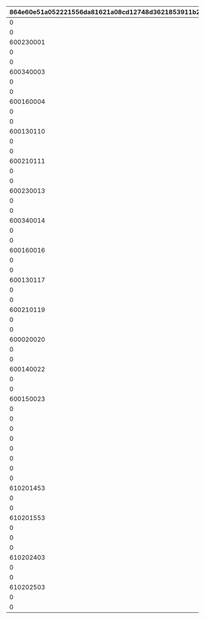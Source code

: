 |864e60e51a052221556da81621a08cd12748d3621853911b296d565f57288b7c|af2b675acbfabd0abc5f297cbb1c891c54632d7fd0932b89319f449187b65813|c54e13ed37dd076ed6d5d8167316b2315e4aa2d99729fee43e0dff5fff0a5537|5b920a43c4cf9ded5672f55d266973af9cc93f37c50b430d4632bf656e9806d4|f4c55cc2266347c6745aab7c83482d70de91a69228abef733648d6257c44b521|bad532652a4efc2fb81b8422370510ce8d4eced347b16f2405f59eead50796a7|c09dfcfe6d4e5d25dea129b1c63f6922477d7a969f3c7a9e0c89475ef894f0d4|2a2e180919d7444b14f0ee5ce41e62f2b23a657050631acaf3b6d375ebe2f697|
| --- | --- | --- | --- | --- | --- | --- | --- |
|0|0|600060001|610201001|0|600130001|600090001|0|
|0|0|600090001|610201002|0|600070001|600300101|0|
|600230001|0|600380001|610201003|0|600420001|600050001|0|
|0|0|600090103|610201004|0|600110003|600300003|0|
|0|0|600120001|610201005|0|600390003|600300003|0|
|600340003|0|600290103|610201006|0|600160003|600380102|0|
|0|0|600370004|610201007|0|600440004|600060004|0|
|0|0|600330002|610201008|0|600080004|600210104|0|
|600160004|0|600270004|610201009|0|600420004|600380103|0|
|0|0|600380009|610201010|0|600340010|600320010|0|
|0|0|600050009|610201011|0|600140010|600300010|0|
|600130110|0|600330008|610201012|0|600250010|600290210|0|
|0|0|600030011|610201013|0|600020011|600280011|0|
|0|0|600210111|610201014|0|600280011|600010011|0|
|600210111|0|600040010|610201015|0|600100011|600030011|0|
|0|0|600060013|610201016|0|600130013|600090013|0|
|0|0|600090013|610201017|0|600070013|600300113|0|
|600230013|0|600380012|610201018|0|600420013|600050012|0|
|0|0|600090114|610201019|0|600110014|600300014|0|
|0|0|600120012|610201020|0|600390014|600300014|0|
|600340014|0|600290114|610201021|0|600160014|600380113|0|
|0|0|600370016|610201022|0|600440016|600060016|0|
|0|0|600330014|610201023|0|600080016|600210116|0|
|600160016|0|600270016|610201024|0|600420016|600380115|0|
|0|0|600380016|610201025|0|600340017|600320017|0|
|0|0|600050016|610201026|0|600140017|600300017|0|
|600130117|0|600330015|610201027|0|600250017|600290217|0|
|0|0|600030019|610201028|0|600020019|600280019|0|
|0|0|600210119|610201029|0|600280019|600010019|0|
|600210119|0|600040018|610201030|0|600100019|600030019|0|
|0|0|600030020|610201031|0|600390020|600290120|0|
|0|0|600060020|610201032|0|600300120|600230018|0|
|600020020|0|600130120|610201033|0|600050020|600040020|0|
|0|0|600090022|610201034|0|600110022|600400022|0|
|0|0|600070022|610201035|0|600430022|600090122|0|
|600140022|0|600120022|610201036|0|600420022|600380122|0|
|0|0|600090023|610201037|0|600110023|600400023|0|
|0|0|600280022|610201038|0|600010021|600270023|0|
|600150023|0|600240023|610201039|0|600220023|600380123|0|
|0|0|610201101|610201101|0|0|0|0|
|0|0|610201201|610201102|0|0|0|0|
|0|0|610201202|610201103|0|0|0|0|
|0|0|610201203|610201104|0|0|0|0|
|0|0|610201301|610201105|0|0|0|0|
|0|0|610201302|610201106|0|0|0|0|
|0|0|610201303|610201107|0|0|0|0|
|0|0|610201151|610201151|0|0|0|0|
|610201453|0|610201251|610201152|0|610201452|610201451|0|
|0|0|610201252|610201153|0|0|0|0|
|0|0|610201253|610201154|0|0|0|0|
|610201553|0|610201351|610201155|0|610201552|610201551|0|
|0|0|610201352|610201156|0|0|0|0|
|0|0|610201353|610201157|0|0|0|0|
|0|0|610202101|610202101|0|0|0|0|
|610202403|0|610202201|610202102|610202404|610202402|610202401|0|
|0|0|610202202|610202103|0|0|0|0|
|0|0|610202203|610202104|0|0|0|0|
|610202503|0|610202301|610202105|610202504|610202502|610202501|0|
|0|0|610202302|610202106|0|0|0|0|
|0|0|610202303|610202107|0|0|0|0|